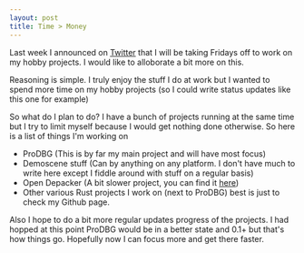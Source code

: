 ```yaml
---
layout: post
title: Time > Money
---
```


Last week I announced on [Twitter](https://twitter.com/daniel_collin/status/691638832672980992) that I will be taking Fridays off to work on my hobby projects. I would like to alloborate a bit more on this.

Reasoning is simple. I truly enjoy the stuff I do at work but I wanted to spend more time on my hobby projects (so I could write status updates like this one for example) 

So what do I plan to do? I have a bunch of projects running at the same time but I try to limit myself because I would get nothing done otherwise. So here is a list of things I'm working on

* ProDBG (This is by far my main project and will have most focus)
* Demoscene stuff (Can by anything on any platform. I don't have much to write here except I fiddle around with stuff on a regular basis)
* Open Depacker (A bit slower project, you can find it [here](https://github.com/emoon/open_depacker))
* Other various Rust projects I work on (next to ProDBG) best is just to check my Github page.

Also I hope to do a bit more regular updates progress of the projects. I had hopped at this point ProDBG would be in a better state and 0.1+ but that's how things go. Hopefully now I can focus more and get there faster.
